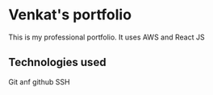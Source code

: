 # Venkat's portfolio

This is my professional portfolio. It uses AWS and React JS

## Technologies used

Git anf github
SSH
